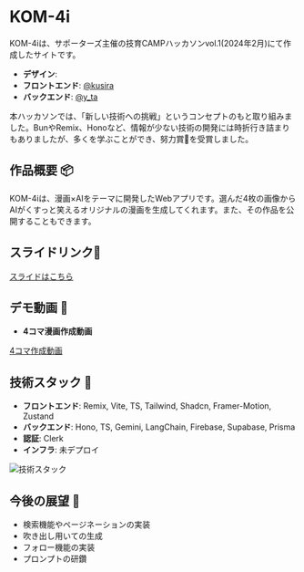 # KOM-4i

KOM-4iは、サポーターズ主催の技育CAMPハッカソンvol.1(2024年2月)にて作成したサイトです。<br />

- **デザイン**: 
- **フロントエンド**: [@kusira](https://github.com/kusira) 
- **バックエンド**: [@y_ta](https://github.com/balckowl)

本ハッカソンでは、「新しい技術への挑戦」というコンセプトのもと取り組みました。BunやRemix、Honoなど、情報が少ない技術の開発には時折行き詰まりもありましたが、多くを学ぶことができ、努力賞🥉を受賞しました。

## 作品概要 📦
KOM-4iは、漫画×AIをテーマに開発したWebアプリです。選んだ4枚の画像からAIがくすっと笑えるオリジナルの漫画を生成してくれます。また、その作品を公開することもできます。

## スライドリンク🔗

[スライドはこちら](https://www.canva.com/design/DAF-VCUDKZA/JJ_JhjC7htHkG0lcHWKaGQ/edit?utm_content=DAF-VCUDKZA&utm_campaign=designshare&utm_medium=link2&utm_source=sharebutton)

## デモ動画 🎥

- **4コマ漫画作成動画**

[4コマ作成動画](https://github.com/balckowl/KOMA-AI/assets/129815120/c0ac9b9e-a481-4baf-84fb-4f92a6107a3f)

## 技術スタック 🚀

- **フロントエンド**: Remix, Vite, TS, Tailwind, Shadcn, Framer-Motion, Zustand
- **バックエンド**: Hono, TS, Gemini, LangChain, Firebase, Supabase, Prisma
- **認証**: Clerk
- **インフラ**: 未デプロイ
  
![技術スタック](https://github.com/balckowl/KOMA-AI/assets/129815120/1ca41e02-6374-4e94-9823-54d5982a547f)

## 今後の展望 🔭

- 検索機能やページネーションの実装
- 吹き出し用いての生成
- フォロー機能の実装
- プロンプトの研鑽




